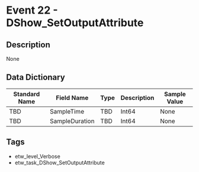 # Event 22 - DShow_SetOutputAttribute

## Description
None

## Data Dictionary
|Standard Name|Field Name|Type|Description|Sample Value|
|---|---|---|---|---|
|TBD|SampleTime|TBD|Int64|None|None|
|TBD|SampleDuration|TBD|Int64|None|None|

## Tags
* etw_level_Verbose
* etw_task_DShow_SetOutputAttribute